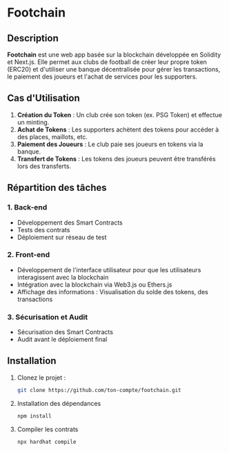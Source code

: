 # Footchain

## Description
**Footchain** est une web app basée sur la blockchain développée en Solidity et Next.js. Elle permet aux clubs de football de créer leur propre token (ERC20) et d'utiliser une banque décentralisée pour gérer les transactions, le paiement des joueurs et l'achat de services pour les supporters.

## Cas d'Utilisation
1. **Création du Token** : Un club crée son token (ex. PSG Token) et effectue un minting.
2. **Achat de Tokens** : Les supporters achètent des tokens pour accéder à des places, maillots, etc.
3. **Paiement des Joueurs** : Le club paie ses joueurs en tokens via la banque.
4. **Transfert de Tokens** : Les tokens des joueurs peuvent être transférés lors des transferts.

## Répartition des tâches

### 1. **Back-end**
- Développement des Smart Contracts
- Tests des contrats
- Déploiement sur réseau de test

### 2. **Front-end**
- Développement de l'interface utilisateur pour que les utilisateurs interagissent avec la blockchain
- Intégration avec la blockchain via Web3.js ou Ethers.js
- Affichage des informations : Visualisation du solde des tokens, des transactions

### 3. **Sécurisation et Audit**
- Sécurisation des Smart Contracts
- Audit avant le déploiement final



## Installation
1. Clonez le projet :
   ```bash
   git clone https://github.com/ton-compte/footchain.git
   ```
2. Installation des dépendances 
    ```bash
    npm install
    ```

3. Compiler les contrats
   ```bash
   npx hardhat compile
   ```
